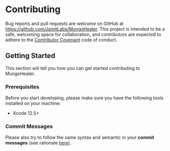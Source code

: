 # Contributing

Bug reports and pull requests are welcome on GitHub at https://github.com/JamitLabs/MungoHealer. This project is intended to be a safe, welcoming space for collaboration, and contributors are expected to adhere to the [Contributor Covenant](http://contributor-covenant.org) code of conduct.

## Getting Started

This section will tell you how you can get started contributing to MungoHealer.

### Prerequisites

Before you start developing, please make sure you have the following tools installed on your machine:

- Xcode 12.5+

### Commit Messages

Please also try to follow the same syntax and semantic in your **commit messages** (see rationale [here](http://chris.beams.io/posts/git-commit/)).
